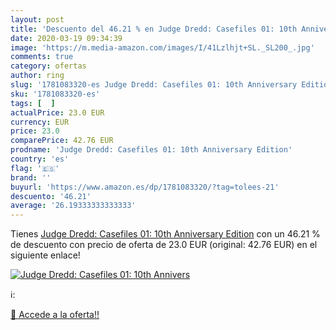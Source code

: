 ```yaml
---
layout: post
title: 'Descuento del 46.21 % en Judge Dredd: Casefiles 01: 10th Annivers'
date: 2020-03-19 09:34:39
image: 'https://m.media-amazon.com/images/I/41Lzlhjt+SL._SL200_.jpg'
comments: true
category: ofertas
author: ring
slug: '1781083320-es Judge Dredd: Casefiles 01: 10th Anniversary Edition'
sku: '1781083320-es'
tags: [  ]
actualPrice: 23.0 EUR
currency: EUR
price: 23.0
comparePrice: 42.76 EUR
prodname: 'Judge Dredd: Casefiles 01: 10th Anniversary Edition'
country: 'es'
flag: '🇪🇸'
brand: ''
buyurl: 'https://www.amazon.es/dp/1781083320/?tag=tolees-21'
descuento: '46.21'
average: '26.19333333333333'
---
```


Tienes [Judge Dredd: Casefiles 01: 10th Anniversary Edition](https://www.amazon.es/dp/1781083320/?tag=tolees-21) con un 46.21 % de descuento con precio de oferta de 23.0 EUR (original: 42.76 EUR) en el siguiente enlace!

[![Judge Dredd: Casefiles 01: 10th Annivers](https://m.media-amazon.com/images/I/41Lzlhjt+SL._SL200_.jpg)](https://www.amazon.es/dp/1781083320/?tag=tolees-21)

ℹ️:


[🛒 Accede a la oferta!!](https://www.amazon.es/dp/1781083320/?tag=tolees-21)
